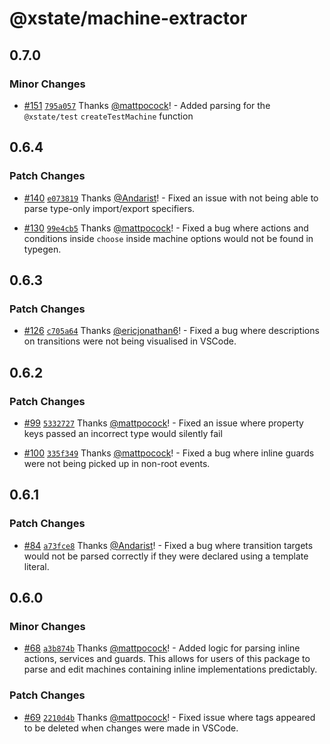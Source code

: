 # @xstate/machine-extractor

## 0.7.0

### Minor Changes

- [#151](https://github.com/statelyai/xstate-tools/pull/151) [`795a057`](https://github.com/statelyai/xstate-tools/commit/795a057f73f0a38784548a1fcf055757f44d0647) Thanks [@mattpocock](https://github.com/mattpocock)! - Added parsing for the `@xstate/test` `createTestMachine` function

## 0.6.4

### Patch Changes

- [#140](https://github.com/statelyai/xstate-tools/pull/140) [`e073819`](https://github.com/statelyai/xstate-tools/commit/e0738191c61290c8f5a9ecdd507e6418ab551518) Thanks [@Andarist](https://github.com/Andarist)! - Fixed an issue with not being able to parse type-only import/export specifiers.

* [#130](https://github.com/statelyai/xstate-tools/pull/130) [`99e4cb5`](https://github.com/statelyai/xstate-tools/commit/99e4cb57f3590448ddbcdc85a3104d29ef0fa79c) Thanks [@mattpocock](https://github.com/mattpocock)! - Fixed a bug where actions and conditions inside `choose` inside machine options would not be found in typegen.

## 0.6.3

### Patch Changes

- [#126](https://github.com/statelyai/xstate-tools/pull/126) [`c705a64`](https://github.com/statelyai/xstate-tools/commit/c705a64d95fa99046a7acd77f16b9b0dddd2e7ba) Thanks [@ericjonathan6](https://github.com/ericjonathan6)! - Fixed a bug where descriptions on transitions were not being visualised in VSCode.

## 0.6.2

### Patch Changes

- [#99](https://github.com/statelyai/xstate-tools/pull/99) [`5332727`](https://github.com/statelyai/xstate-tools/commit/5332727a7ad1d4ff00c81e006edc6ffb66f5da88) Thanks [@mattpocock](https://github.com/mattpocock)! - Fixed an issue where property keys passed an incorrect type would silently fail

* [#100](https://github.com/statelyai/xstate-tools/pull/100) [`335f349`](https://github.com/statelyai/xstate-tools/commit/335f34934589dbb5c3e9685524c72b9a1badbc0e) Thanks [@mattpocock](https://github.com/mattpocock)! - Fixed a bug where inline guards were not being picked up in non-root events.

## 0.6.1

### Patch Changes

- [#84](https://github.com/statelyai/xstate-tools/pull/84) [`a73fce8`](https://github.com/statelyai/xstate-tools/commit/a73fce843ee04b0701d9d72046da422ff3a65eed) Thanks [@Andarist](https://github.com/Andarist)! - Fixed a bug where transition targets would not be parsed correctly if they were declared using a template literal.

## 0.6.0

### Minor Changes

- [#68](https://github.com/statelyai/xstate-tools/pull/68) [`a3b874b`](https://github.com/statelyai/xstate-tools/commit/a3b874b328cd6bf409861378ab2840dab70d3ff3) Thanks [@mattpocock](https://github.com/mattpocock)! - Added logic for parsing inline actions, services and guards. This allows for users of this package to parse and edit machines containing inline implementations predictably.

### Patch Changes

- [#69](https://github.com/statelyai/xstate-tools/pull/69) [`2210d4b`](https://github.com/statelyai/xstate-tools/commit/2210d4b5175384f87dc0b001ba68400701c35818) Thanks [@mattpocock](https://github.com/mattpocock)! - Fixed issue where tags appeared to be deleted when changes were made in VSCode.
